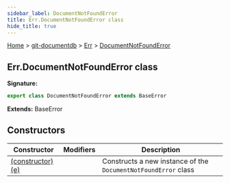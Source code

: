 ```yaml
---
sidebar_label: DocumentNotFoundError
title: Err.DocumentNotFoundError class
hide_title: true
---
```


[Home](./index.md) &gt; [git-documentdb](./git-documentdb.md) &gt; [Err](./git-documentdb.err.md) &gt; [DocumentNotFoundError](./git-documentdb.err.documentnotfounderror.md)

## Err.DocumentNotFoundError class


<b>Signature:</b>

```typescript
export class DocumentNotFoundError extends BaseError 
```
<b>Extends:</b> BaseError

## Constructors

|  Constructor | Modifiers | Description |
|  --- | --- | --- |
|  [(constructor)(e)](./git-documentdb.err.documentnotfounderror._constructor_.md) |  | Constructs a new instance of the <code>DocumentNotFoundError</code> class |

